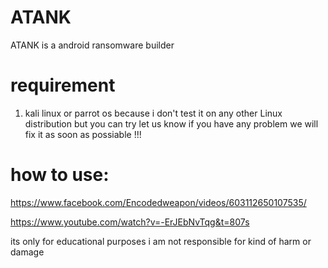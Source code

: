 # ATANK
ATANK is a android ransomware builder

# requirement

1. kali linux or parrot os because i don't test it on any other Linux distribution but you can try let us know if you have any problem we will fix it as soon as possiable !!!


# how to use:
https://www.facebook.com/Encodedweapon/videos/603112650107535/

https://www.youtube.com/watch?v=-ErJEbNvTqg&t=807s

its only for educational purposes i am not responsible for kind of harm or damage
